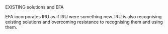 EXISTING solutions and EFA

EFA incorporates IRU as if IRU were something new. IRU is also recognising existing solutions and overcoming resistance to recognising them and using them. 
